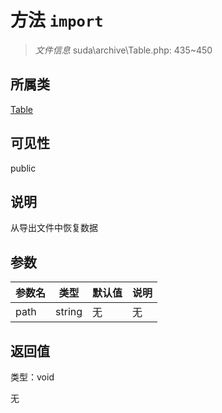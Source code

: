 # 方法 `import`

> *文件信息* suda\archive\Table.php: 435~450

## 所属类 

[Table](../Table.md)

## 可见性

public

## 说明

从导出文件中恢复数据


## 参数


| 参数名 | 类型 | 默认值 | 说明 |
|--------|-----|-------|-------|
| path |  string | 无 | 无 |



## 返回值

类型：void

无

